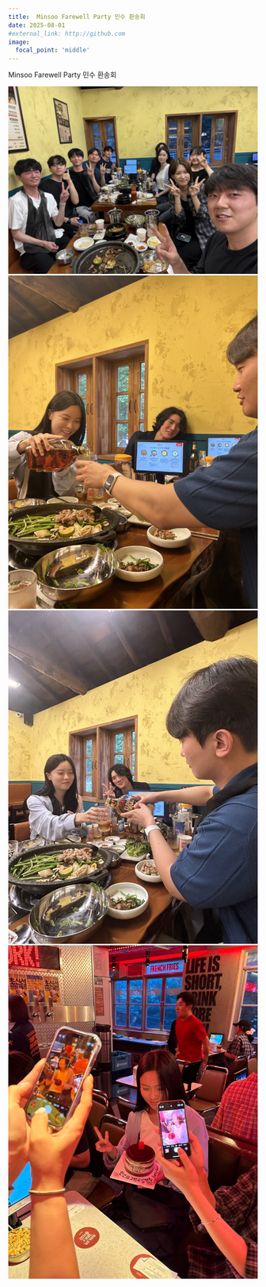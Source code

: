 ```yaml
---
title:  Minsoo Farewell Party 민수 환송회
date: 2025-08-01
#external_link: http://github.com
image: 
  focal_point: 'middle'
---
```

Minsoo Farewell Party 민수 환송회

![](1.jpg)
![](2.jpg)
![](3.jpg)
![](4.jpg)


<!--more-->
